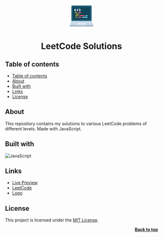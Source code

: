 <a name="readme-top"></a>

<div align="center">
  <a href="https://github.com/seesmof/">
    <img src="./public/logo.png" alt="Logo" height="80">
  </a>

<h1 align="center">LeetCode Solutions</h1>
</div>

## Table of contents

- [Table of contents](#table-of-contents)
- [About](#about)
- [Built with](#built-with)
- [Links](#links)
- [License](#license)

## About

This repository contains my solutions to various LeetCode problems of different levels. Made with JavaScript.

## Built with

![JavaScript](https://img.shields.io/badge/javascript-%23323330.svg?style=for-the-badge&logo=javascript&logoColor=%23F7DF1E)

## Links

- [Live Preview](https://seesmof.github.io/leetcode-solutions/)
- [LeetCode](https://leetcode.com/problemset/all/)
- [Logo](https://www.flaticon.com/free-icons/coding)

## License

This project is licensed under the [MIT License](./LICENSE).

<p align="right"><a href="#readme-top"><strong>Back to top</strong></a></p>
